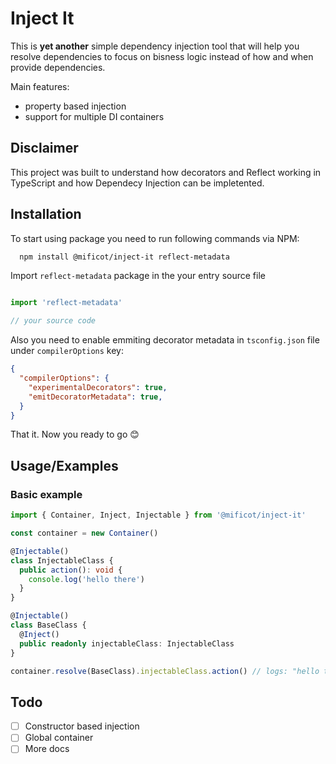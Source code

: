 
# Inject It

This is **yet another** simple dependency injection tool that will help you resolve dependencies to focus on bisness logic instead of how and when provide dependencies.

Main features:
- property based injection
- support for multiple DI containers


## Disclaimer
This project was built to understand how decorators and Reflect working in TypeScript and how Dependecy Injection can be impletented.
## Installation

To start using package you need to run following commands via NPM:

```bash
  npm install @mificot/inject-it reflect-metadata
```

Import ```reflect-metadata``` package in the your entry source file

```typescript

import 'reflect-metadata'

// your source code
```

Also you need to enable emmiting decorator metadata in ```tsconfig.json``` file under ```compilerOptions``` key:

```json
{
  "compilerOptions": {
    "experimentalDecorators": true,
    "emitDecoratorMetadata": true,
  }
}
```

That it. Now you ready to go 😊

## Usage/Examples
### Basic example
```typescript
import { Container, Inject, Injectable } from '@mificot/inject-it'

const container = new Container()

@Injectable()
class InjectableClass {
  public action(): void {
    console.log('hello there')
  }
}

@Injectable()
class BaseClass {
  @Inject()
  public readonly injectableClass: InjectableClass
}

container.resolve(BaseClass).injectableClass.action() // logs: "hello there"
```
## Todo
- [ ] Constructor based injection
- [ ] Global container
- [ ] More docs